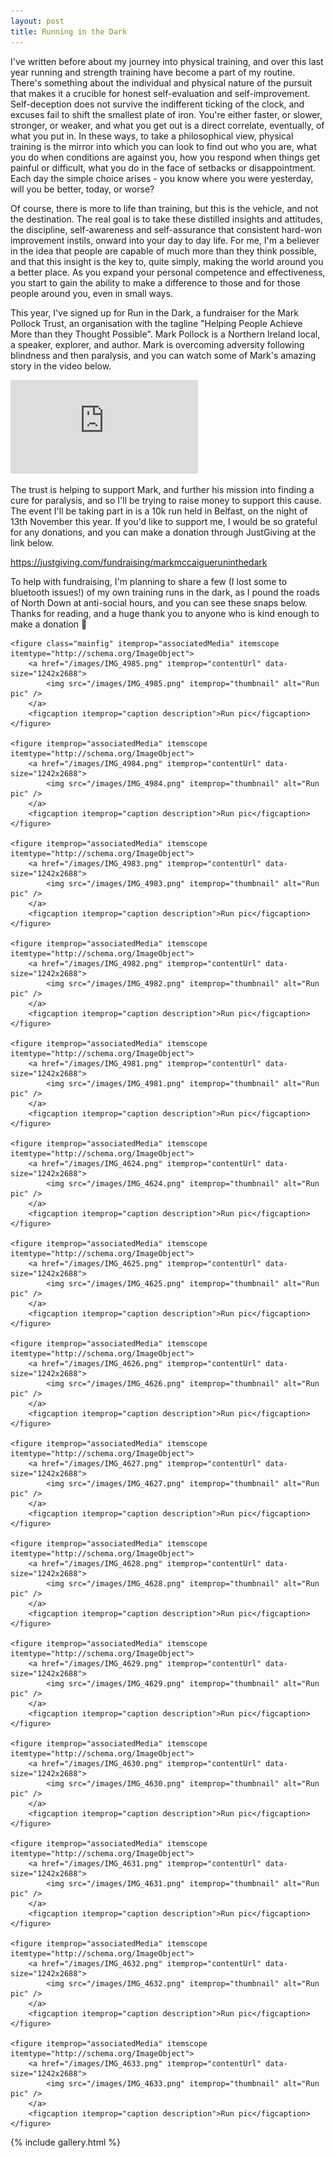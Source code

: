 ```yaml
---
layout: post
title: Running in the Dark
---
```


I've written before about my journey into physical training, and over this last year running and strength training have become a part of my routine. There's something about the individual and physical nature of the pursuit that makes it a crucible for honest self-evaluation and self-improvement. Self-deception does not survive the indifferent ticking of the clock, and excuses fail to shift the smallest plate of iron. You're either faster, or slower, stronger, or weaker, and what you get out is a direct correlate, eventually, of what you put in. In these ways, to take a philosophical view, physical training is the mirror into which you can look to find out who you are, what you do when conditions are against you, how you respond when things get painful or difficult, what you do in the face of setbacks or disappointment. Each day the simple choice arises - you know where you were yesterday, will you be better, today, or worse?

Of course, there is more to life than training, but this is the vehicle, and not the destination. The real goal is to take these distilled insights and attitudes, the discipline, self-awareness and self-assurance that consistent hard-won improvement instils, onward into your day to day life. For me, I'm a believer in the idea that people are capable of much more than they think possible, and that this insight is the key to, quite simply, making the world around you a better place. As you expand your personal competence and effectiveness, you start to gain the ability to make a difference to those and for those people around you, even in small ways.

This year, I've signed up for Run in the Dark, a fundraiser for the Mark Pollock Trust, an organisation with the tagline "Helping People Achieve More than they Thought Possible". Mark Pollock is a Northern Ireland local, a speaker, explorer, and author. Mark is overcoming adversity following blindness and then paralysis, and you can watch some of Mark's amazing story in the video below.

<div class='embed-container'><iframe src='https://www.youtube.com/embed/WvfydcUeXls' frameborder='0' allowfullscreen></iframe></div>

The trust is helping to support Mark, and further his mission into finding a cure for paralysis, and so I'll be trying to raise money to support this cause. The event I'll be taking part in is a 10k run held in Belfast, on the night of 13th November this year. If you'd like to support me, I would be so grateful for any donations, and you can make a donation through JustGiving at the link below.

<a href="https://justgiving.com/fundraising/markmccaigueruninthedark">https://justgiving.com/fundraising/markmccaigueruninthedark</a>

To help with fundraising, I'm planning to share a few (I lost some to bluetooth issues!) of my own training runs in the dark, as I pound the roads of North Down at anti-social hours, and you can see these snaps below. Thanks for reading, and a huge thank you to anyone who is kind enough to make a donation 🙂

<div class="my-gallery" itemscope itemtype="http://schema.org/ImageGallery">

    <figure class="mainfig" itemprop="associatedMedia" itemscope itemtype="http://schema.org/ImageObject">
        <a href="/images/IMG_4985.png" itemprop="contentUrl" data-size="1242x2688">
            <img src="/images/IMG_4985.png" itemprop="thumbnail" alt="Run pic" />
        </a>
        <figcaption itemprop="caption description">Run pic</figcaption>
    </figure>

    <figure itemprop="associatedMedia" itemscope itemtype="http://schema.org/ImageObject">
        <a href="/images/IMG_4984.png" itemprop="contentUrl" data-size="1242x2688">
            <img src="/images/IMG_4984.png" itemprop="thumbnail" alt="Run pic" />
        </a>
        <figcaption itemprop="caption description">Run pic</figcaption>
    </figure>

    <figure itemprop="associatedMedia" itemscope itemtype="http://schema.org/ImageObject">
        <a href="/images/IMG_4983.png" itemprop="contentUrl" data-size="1242x2688">
            <img src="/images/IMG_4983.png" itemprop="thumbnail" alt="Run pic" />
        </a>
        <figcaption itemprop="caption description">Run pic</figcaption>
    </figure>

    <figure itemprop="associatedMedia" itemscope itemtype="http://schema.org/ImageObject">
        <a href="/images/IMG_4982.png" itemprop="contentUrl" data-size="1242x2688">
            <img src="/images/IMG_4982.png" itemprop="thumbnail" alt="Run pic" />
        </a>
        <figcaption itemprop="caption description">Run pic</figcaption>
    </figure>

    <figure itemprop="associatedMedia" itemscope itemtype="http://schema.org/ImageObject">
        <a href="/images/IMG_4981.png" itemprop="contentUrl" data-size="1242x2688">
            <img src="/images/IMG_4981.png" itemprop="thumbnail" alt="Run pic" />
        </a>
        <figcaption itemprop="caption description">Run pic</figcaption>
    </figure>

    <figure itemprop="associatedMedia" itemscope itemtype="http://schema.org/ImageObject">
        <a href="/images/IMG_4624.png" itemprop="contentUrl" data-size="1242x2688">
            <img src="/images/IMG_4624.png" itemprop="thumbnail" alt="Run pic" />
        </a>
        <figcaption itemprop="caption description">Run pic</figcaption>
    </figure>

    <figure itemprop="associatedMedia" itemscope itemtype="http://schema.org/ImageObject">
        <a href="/images/IMG_4625.png" itemprop="contentUrl" data-size="1242x2688">
            <img src="/images/IMG_4625.png" itemprop="thumbnail" alt="Run pic" />
        </a>
        <figcaption itemprop="caption description">Run pic</figcaption>
    </figure>

    <figure itemprop="associatedMedia" itemscope itemtype="http://schema.org/ImageObject">
        <a href="/images/IMG_4626.png" itemprop="contentUrl" data-size="1242x2688">
            <img src="/images/IMG_4626.png" itemprop="thumbnail" alt="Run pic" />
        </a>
        <figcaption itemprop="caption description">Run pic</figcaption>
    </figure>

    <figure itemprop="associatedMedia" itemscope itemtype="http://schema.org/ImageObject">
        <a href="/images/IMG_4627.png" itemprop="contentUrl" data-size="1242x2688">
            <img src="/images/IMG_4627.png" itemprop="thumbnail" alt="Run pic" />
        </a>
        <figcaption itemprop="caption description">Run pic</figcaption>
    </figure>

    <figure itemprop="associatedMedia" itemscope itemtype="http://schema.org/ImageObject">
        <a href="/images/IMG_4628.png" itemprop="contentUrl" data-size="1242x2688">
            <img src="/images/IMG_4628.png" itemprop="thumbnail" alt="Run pic" />
        </a>
        <figcaption itemprop="caption description">Run pic</figcaption>
    </figure>

    <figure itemprop="associatedMedia" itemscope itemtype="http://schema.org/ImageObject">
        <a href="/images/IMG_4629.png" itemprop="contentUrl" data-size="1242x2688">
            <img src="/images/IMG_4629.png" itemprop="thumbnail" alt="Run pic" />
        </a>
        <figcaption itemprop="caption description">Run pic</figcaption>
    </figure>

    <figure itemprop="associatedMedia" itemscope itemtype="http://schema.org/ImageObject">
        <a href="/images/IMG_4630.png" itemprop="contentUrl" data-size="1242x2688">
            <img src="/images/IMG_4630.png" itemprop="thumbnail" alt="Run pic" />
        </a>
        <figcaption itemprop="caption description">Run pic</figcaption>
    </figure>

    <figure itemprop="associatedMedia" itemscope itemtype="http://schema.org/ImageObject">
        <a href="/images/IMG_4631.png" itemprop="contentUrl" data-size="1242x2688">
            <img src="/images/IMG_4631.png" itemprop="thumbnail" alt="Run pic" />
        </a>
        <figcaption itemprop="caption description">Run pic</figcaption>
    </figure>

    <figure itemprop="associatedMedia" itemscope itemtype="http://schema.org/ImageObject">
        <a href="/images/IMG_4632.png" itemprop="contentUrl" data-size="1242x2688">
            <img src="/images/IMG_4632.png" itemprop="thumbnail" alt="Run pic" />
        </a>
        <figcaption itemprop="caption description">Run pic</figcaption>
    </figure>

    <figure itemprop="associatedMedia" itemscope itemtype="http://schema.org/ImageObject">
        <a href="/images/IMG_4633.png" itemprop="contentUrl" data-size="1242x2688">
            <img src="/images/IMG_4633.png" itemprop="thumbnail" alt="Run pic" />
        </a>
        <figcaption itemprop="caption description">Run pic</figcaption>
    </figure>




</div>

{% include gallery.html %}

<style>
        figure{
            max-width: calc(33% - 80px);
            float: left;
        }
        figcaption{
            display: none;
        }
        .mainfig{
            max-width: 40%;
            margin-left: 30%;
            margin-right: 30%;
        }
        .clear-wrapper:after {
  content: "";
  display: table;
  clear: both;
}
        </style>